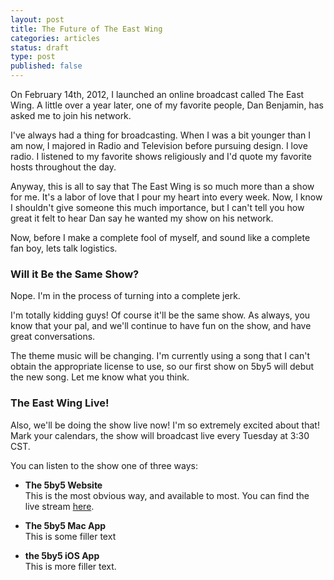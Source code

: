 ```yaml
---
layout: post
title: The Future of The East Wing
categories: articles
status: draft
type: post
published: false
---
```

On February 14th, 2012, I launched an online broadcast called The East Wing. A little over a year later, one of my favorite people, Dan Benjamin, has asked me to join his network.

 I've always had a thing for broadcasting. When I was a bit younger than I am now, I majored in Radio and Television before pursuing design. I love radio. I listened to my favorite shows religiously and I'd quote my favorite hosts throughout the day.

Anyway, this is all to say that The East Wing is so much more than a show for me. It's a labor of love that I pour my heart into every week. Now, I know I shouldn't give someone this much importance, but I can't tell you how great it felt to hear Dan say he wanted my show on his network.

Now, before I make a complete fool of myself, and sound like a complete fan boy, lets talk logistics.

### Will it Be the Same Show?

Nope. I'm in the process of turning into a complete jerk.

I'm totally kidding guys! Of course it'll be the same show. As always, you know that your pal, and we'll continue to have fun on the show, and have great conversations.

The theme music will be changing. I'm currently using a song that I can't obtain the appropriate license to use, so our first show on 5by5 will debut the new song. Let me know what you think.

### The East Wing Live!

Also, we'll be doing the show live now! I'm so extremely excited about that! Mark your calendars, the show will broadcast live every Tuesday at 3:30 CST.

You can listen to the show one of three ways:

+ **The 5by5 Website**   
This is the most obvious way, and available to most. You can find the live stream [here](#).

+ **The 5by5 Mac App**   
This is some filler text

+ **the 5by5 iOS App**   
This is more filler text.
